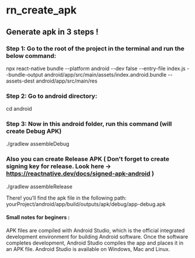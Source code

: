 # rn_create_apk

## Generate apk in 3 steps !

### Step 1: Go to the root of the project in the terminal and run the below command:

npx react-native bundle --platform android --dev false --entry-file index.js --bundle-output android/app/src/main/assets/index.android.bundle --assets-dest android/app/src/main/res

### Step 2: Go to android directory:

cd android

### Step 3: Now in this android folder, run this command (will create Debug APK)

./gradlew assembleDebug

### Also you can create Release APK ( Don't forget to create signing key for release. Look here -> https://reactnative.dev/docs/signed-apk-android )

./gradlew assembleRelease

There! you’ll find the apk file in the following path:
yourProject/android/app/build/outputs/apk/debug/app-debug.apk


#### Small notes for beginers : 
APK files are compiled with Android Studio, which is the official integrated development environment for building Android software. 
Once the software completes development, Android Studio compiles the app and places it in an APK file. 
Android Studio is available on Windows, Mac and Linux.
